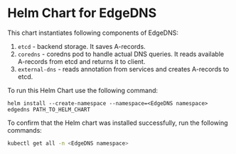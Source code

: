 <!---
  SPDX-FileCopyrightText: (C) 2025 Intel Corporation
  SPDX-License-Identifier: Apache-2.0
-->

# Helm Chart for EdgeDNS

This chart instantiates following components of EdgeDNS:

1. `etcd` - backend storage. It saves A-records.
2. `coredns` - coredns pod to handle actual DNS queries. It reads available A-records from etcd and returns it to client.
3. `external-dns` - reads annotation from services and creates A-records to etcd.  

To run this Helm Chart use the following command:

`helm install --create-namespace --namespace=<EdgeDNS namespace> edgedns PATH_TO_HELM_CHART`

To confirm that the Helm chart was installed successfully, run the following commands:

```sh
kubectl get all -n <EdgeDNS namespace>
```
